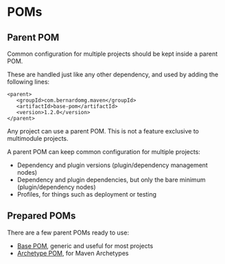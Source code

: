 # POMs

## Parent POM

Common configuration for multiple projects should be kept inside a parent POM.

These are handled just like any other dependency, and used by adding the following lines:

```
<parent>
   <groupId>com.bernardomg.maven</groupId>
   <artifactId>base-pom</artifactId>
   <version>1.2.0</version>
</parent>
```

Any project can use a parent POM. This is not a feature exclusive to multimodule projects.

A parent POM can keep common configuration for multiple projects:
- Dependency and plugin versions (plugin/dependency management nodes)
- Dependency and plugin dependencies, but only the bare minimum (plugin/dependency nodes)
- Profiles, for things such as deployment or testing

## Prepared POMs

There are a few parent POMs ready to use:
* [Base POM][base_pom], generic and useful for most projects
* [Archetype POM][archetype_pom], for Maven Archetypes

[archetype_pom]: https://github.com/Bernardo-MG/archetype-pom
[base_pom]: https://github.com/Bernardo-MG/base-pom
